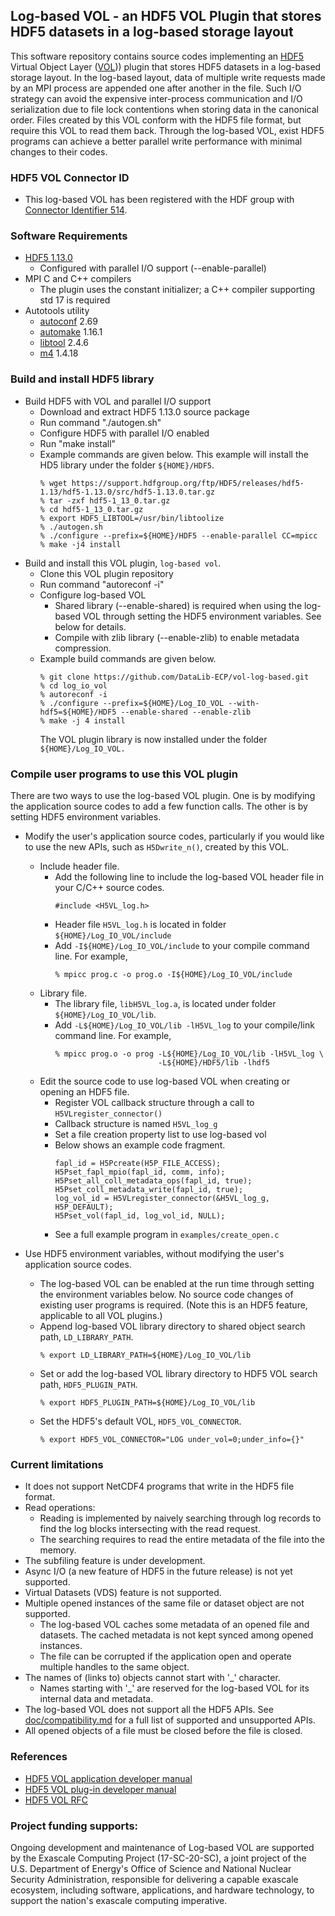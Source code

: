 ## Log-based VOL - an HDF5 VOL Plugin that stores HDF5 datasets in a log-based storage layout

This software repository contains source codes implementing an [HDF5](https://www.hdfgroup.org) Virtual Object Layer ([VOL](https://bitbucket.hdfgroup.org/projects/HDFFV/repos/hdf5doc/browse/RFCs/HDF5/VOL/developer_guide/main.pdf))) plugin that stores HDF5 datasets in a log-based storage layout. In the log-based layout, data of multiple write requests made by an MPI process are appended one after another in the file. Such I/O strategy can avoid the expensive inter-process communication and I/O serialization due to file lock contentions when storing data in the canonical order. Files created by this VOL conform with the HDF5 file format, but require this VOL to read them back. Through the log-based VOL, exist HDF5 programs can achieve a better parallel write performance with minimal changes to their codes.

### HDF5 VOL Connector ID
* This log-based VOL has been registered with the HDF group with [Connector Identifier 514](https://portal.hdfgroup.org/display/support/Registered+VOL+Connectors).
 
### Software Requirements
* [HDF5 1.13.0](https://support.hdfgroup.org/ftp/HDF5/releases/hdf5-1.13/hdf5-1.13.0/src/hdf5-1.13.0.tar.gz)
  + Configured with parallel I/O support (--enable-parallel)
* MPI C and C++ compilers
  + The plugin uses the constant initializer; a C++ compiler supporting std 17 is required
* Autotools utility
  + [autoconf](https://www.gnu.org/software/autoconf/) 2.69
  + [automake](https://www.gnu.org/software/automake/) 1.16.1
  + [libtool](https://www.gnu.org/software/libtool/) 2.4.6
  + [m4](https://www.gnu.org/software/m4/) 1.4.18

### Build and install HDF5 library
* Build HDF5 with VOL and parallel I/O support
  + Download and extract HDF5 1.13.0 source package
  + Run command "./autogen.sh"
  + Configure HDF5 with parallel I/O enabled
  + Run "make install"
  + Example commands are given below. This example will install
    the HD5 library under the folder `${HOME}/HDF5`.
    ```
    % wget https://support.hdfgroup.org/ftp/HDF5/releases/hdf5-1.13/hdf5-1.13.0/src/hdf5-1.13.0.tar.gz
    % tar -zxf hdf5-1_13_0.tar.gz
    % cd hdf5-1_13_0.tar.gz
    % export HDF5_LIBTOOL=/usr/bin/libtoolize
    % ./autogen.sh
    % ./configure --prefix=${HOME}/HDF5 --enable-parallel CC=mpicc
    % make -j4 install
    ```
* Build and install this VOL plugin, `log-based vol`.
  + Clone this VOL plugin repository
  + Run command "autoreconf -i"
  + Configure log-based VOL
    + Shared library (--enable-shared) is required when using the log-based VOL
      through setting the HDF5 environment variables. See below for details.
    + Compile with zlib library (--enable-zlib) to enable metadata compression.
  + Example build commands are given below.
    ```
    % git clone https://github.com/DataLib-ECP/vol-log-based.git
    % cd log_io_vol
    % autoreconf -i
    % ./configure --prefix=${HOME}/Log_IO_VOL --with-hdf5=${HOME}/HDF5 --enable-shared --enable-zlib
    % make -j 4 install
    ```
    The VOL plugin library is now installed under the folder `${HOME}/Log_IO_VOL.`

### Compile user programs to use this VOL plugin
There are two ways to use the log-based VOL plugin. One is by modifying the
application source codes to add a few function calls. The other is by setting
HDF5 environment variables.

* Modify the user's application source codes, particularly if you would like to
  use the new APIs, such as `H5Dwrite_n()`, created by this VOL.
  * Include header file.
    + Add the following line to include the log-based VOL header file in your
      C/C++ source codes.
      ```
      #include <H5VL_log.h>
      ```
    + Header file `H5VL_log.h` is located in folder `${HOME}/Log_IO_VOL/include`
    + Add `-I${HOME}/Log_IO_VOL/include` to your compile command line. For example,
      ```
      % mpicc prog.c -o prog.o -I${HOME}/Log_IO_VOL/include
      ```
  * Library file.
    + The library file, `libH5VL_log.a`, is located under folder `${HOME}/Log_IO_VOL/lib`.
    + Add `-L${HOME}/Log_IO_VOL/lib -lH5VL_log` to your compile/link command line. For example,
      ```
      % mpicc prog.o -o prog -L${HOME}/Log_IO_VOL/lib -lH5VL_log \
                             -L${HOME}/HDF5/lib -lhdf5
      ```
  * Edit the source code to use log-based VOL when creating or opening an HDF5 file.
    + Register VOL callback structure through a call to `H5VLregister_connector()`
    + Callback structure is named `H5VL_log_g`
    + Set a file creation property list to use log-based vol
    + Below shows an example code fragment.
        ```
        fapl_id = H5Pcreate(H5P_FILE_ACCESS);
        H5Pset_fapl_mpio(fapl_id, comm, info);
        H5Pset_all_coll_metadata_ops(fapl_id, true);
        H5Pset_coll_metadata_write(fapl_id, true);
        log_vol_id = H5VLregister_connector(&H5VL_log_g, H5P_DEFAULT);
        H5Pset_vol(fapl_id, log_vol_id, NULL);
        ```
    + See a full example program in `examples/create_open.c`

* Use HDF5 environment variables, without modifying the user's application
  source codes.
  + The log-based VOL can be enabled at the run time through setting the
    environment variables below. No source code changes of existing user
    programs is required. (Note this is an HDF5 feature, applicable to all VOL
    plugins.)
  + Append log-based VOL library directory to shared object search path,
    `LD_LIBRARY_PATH`.
    ```
    % export LD_LIBRARY_PATH=${HOME}/Log_IO_VOL/lib
    ```
  + Set or add the log-based VOL library directory to HDF5 VOL search path,
    `HDF5_PLUGIN_PATH`.
    ```
    % export HDF5_PLUGIN_PATH=${HOME}/Log_IO_VOL/lib
    ```
  + Set the HDF5's default VOL, `HDF5_VOL_CONNECTOR`.
    ```
    % export HDF5_VOL_CONNECTOR="LOG under_vol=0;under_info={}"
    ```

### Current limitations
  + It does not support NetCDF4 programs that write in the HDF5 file format.
  + Read operations:
    + Reading is implemented by naively searching through log records to find
      the log blocks intersecting with the read request.
    + The searching requires to read the entire metadata of the file into the memory.
  + The subfiling feature is under development.
  + Async I/O (a new feature of HDF5 in the future release) is not yet supported.
  + Virtual Datasets (VDS) feature is not supported.
  + Multiple opened instances of the same file or dataset object are not supported.
    + The log-based VOL caches some metadata of an opened file and datasets.
      The cached metadata is not kept synced among opened instances.
    + The file can be corrupted if the application open and operate multiple handles to the same object.
  + The names of (links to) objects cannot start with '_' character.
    + Names starting with '_' are reserved for the log-based VOL for its internal data and metadata.
  + The log-based VOL does not support all the HDF5 APIs.
    See [doc/compatibility.md](doc/compatibility.md) for a full list of supported and unsupported APIs.
  + All opened objects of a file must be closed before the file is closed.
  

### References
* [HDF5 VOL application developer manual](https://github.com/HDFGroup/hdf5doc/raw/vol_docs/RFCs/HDF5/VOL/user_guide/vol_user_guide.pdf)
* [HDF5 VOL plug-in developer manual](https://github.com/HDFGroup/hdf5doc/raw/vol_docs/RFCs/HDF5/VOL/connector_author_guide/vol_connector_author_guide.pdf)
* [HDF5 VOL RFC](https://github.com/HDFGroup/hdf5doc/raw/vol_docs/RFCs/HDF5/VOL/RFC/RFC_VOL.pdf)

### Project funding supports:
Ongoing development and maintenance of Log-based VOL are supported by the Exascale Computing Project (17-SC-20-SC), a joint project of the U.S. Department of Energy's Office of Science and National Nuclear Security Administration, responsible for delivering a capable exascale ecosystem, including software, applications, and hardware technology, to support the nation's exascale computing imperative.
